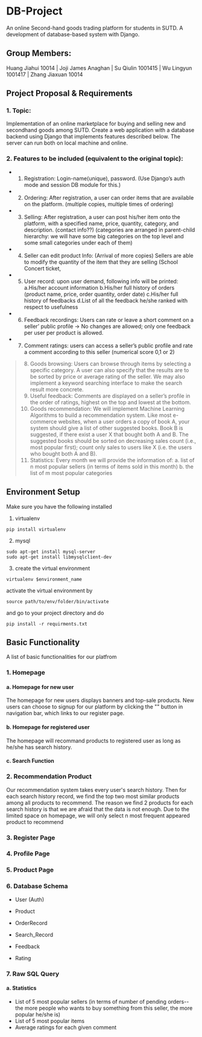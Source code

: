 # DB-Project
An online Second-hand goods trading platform for students in SUTD. A development of database-based system with Django.

## Group Members:
Huang Jiahui 10014 | Joji James Anaghan | Su Qiulin 1001415 | Wu Lingyun 1001417 | Zhang Jiaxuan 10014

## Project Proposal & Requirements
### 1. Topic:
Implementation of an online marketplace for buying and selling new and secondhand goods among SUTD. Create a web application with a database backend using Django that implements features described below. The server can run both on local machine and online.
### 2. Features to be included (equivalent to the original topic):
- 1. Registration: Login-name(unique), password. (Use Django’s auth mode and session DB module for this.)
- 2. Ordering: After registration, a user can order items that are available on the platform. (multiple copies, multiple times of ordering)
- 3. Selling: After registration, a user can post his/her item onto the platform, with a specified name, price, quantity, category, and description. (contact info??) (categories are arranged in parent-child hierarchy: we will have some big categories on the top level and some small categories under each of them)
- 4. Seller can edit product Info: (Arrival of more copies) Sellers are able to modify the quantity of the item that they are selling (School Concert ticket, 
- 5. User record: upon user demand, following info will be printed:
a.His/her account information
b.His/her full history of orders (product name, price, order quantity, order date)
c.His/her full history of feedbacks
d.List of all the feedback he/she ranked with respect to usefulness
- 6.	Feedback recordings: Users can rate or leave a short comment on a seller’ public profile -> No changes are allowed; only one feedback per user per product is allowed.
- 7.	Comment ratings: users can access a seller’s public profile and rate a comment according to this seller (numerical score 0,1 or 2)
> 8.	Goods browsing: Users can browse through items by selecting a specific category. A user can also specify that the results are to be sorted by price or average rating of the seller. We may also implement a keyword searching interface to make the search result more concrete.
> 9.	Useful feedback: Comments are displayed on a seller’s profile in the order of ratings, highest on the top and lowest at the bottom.
> 10.	Goods recommendation: We will implement Machine Learning Algorithms to build a recommendation system. 
Like most e-commerce websites, when a user orders a copy of book A, your system should give a list of other suggested books. Book B is suggested, if there exist a user X that bought both A and B. The suggested books should be sorted on decreasing sales count (i.e., most popular first); count only sales to users like X (i.e. the users who bought both A and B).
> 11.	Statistics: Every month we will provide the information of:
a.	list of n most popular sellers (in terms of items sold in this month)
b.	the list of m most popular categories

## Environment Setup
Make sure you have the following installed
1. virtualenv
```
pip install virtualenv
```
2. mysql
```
sudo apt-get install mysql-server
sudo apt-get install libmysqlclient-dev
```
3. create the virtual environment
```
virtualenv $environment_name
```
activate the virtual environment by
```
source path/to/env/folder/bin/activate
```
and go to your project directory and do
```
pip install -r requirments.txt
```
## Basic Functionality
A list of basic functionalities for our platfrom

### 1. Homepage
#### a. Homepage for new user
The homepage for new users displays banners and top-sale products. New users can choose to signup for our platform by clicking the "" button in navigation bar, which links to our register page.

#### b. Homepage for registered user
The homepage will recommand products to registered user as long as he/she has search history. 

#### c. Search Function


### 2. Recommendation Product
Our recommendation system takes every user's search history. Then for each search history record, we find the top two most similar products among all products to recommend. The reason we find 2 products for each search history is that we are afraid that the data is not enough. Due to the limited space on homepage, we will only select n most frequent appeared product to recommend

### 3. Register Page

### 4. Profile Page

### 5. Product Page

### 6. Database Schema
* User (Auth)

* Product

* OrderRecord

* Search_Record

* Feedback

* Rating


### 7. Raw SQL Query
#### a. Statistics
*	List of 5 most popular sellers (in terms of number of pending orders--the more people who wants to buy something from this seller, the more popular he/she is) 
*	List of 5 most popular items
* Average ratings for each given comment





